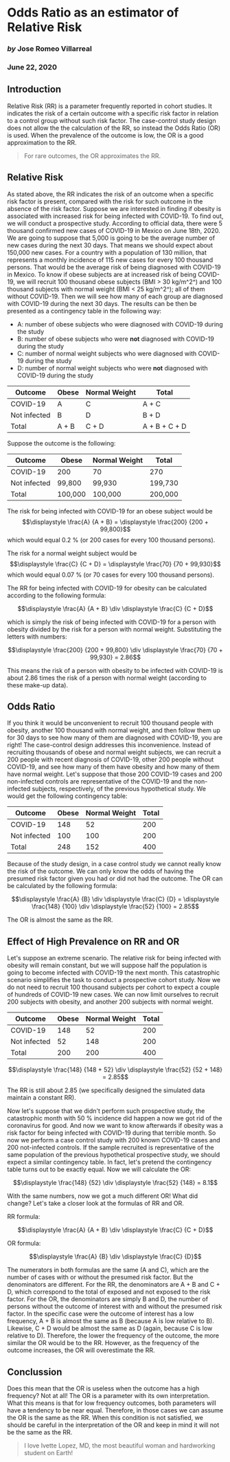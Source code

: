 # Odds Ratio as an estimator of Relative Risk

### *by* Jose Romeo Villarreal
### June 22, 2020

## Introduction
Relative Risk (RR) is a parameter frequently reported in cohort studies. It indicates the risk of a certain outcome with a specific risk factor in relation to a control group without such risk factor. The case-control study design does not allow the the calculation of the RR, so instead the Odds Ratio (OR) is used. When the prevalence of the outcome is low, the OR is a good approximation to the RR.

> For rare outcomes, the OR approximates the RR.

## Relative Risk
As stated above, the RR indicates the risk of an outcome when a specific risk factor is present, compared with the risk for such outcome in the absence of the risk factor. Suppose we are interested in finding if obesity is associated with increased risk for being infected with COVID-19. To find out, we will conduct a prospective study. According to official data, there were 5 thousand confirmed new cases of COVID-19 in Mexico on June 18th, 2020. We are going to suppose that 5,000 is going to be the average number of new cases during the next 30 days. That means we should expect about 150,000 new cases. For a country with a population of 130 million, that represents a monthly incidence of 115 new cases for every 100 thousand persons. That would be the average risk of being diagnosed with COVID-19 in Mexico. To know if obese subjects are at increased risk of being COVID-19, we will recruit 100 thousand obese subjects (BMI > 30 kg/m^2^) and 100 thousand subjects with normal weight (BMI < 25 kg/m^2^); all of them without COVID-19. Then we will see how many of each group are diagnosed with COVID-19 during the next 30 days. The results can be then be presented as a contingency table in the following way:

* A: number of obese subjects who were diagnosed with COVID-19 during the study
* B: number of obese subjects who were **not** diagnosed with COVID-19 during the study
* C: number of normal weight subjects who were diagnosed with COVID-19 during the study
* D: number of normal weight subjects who were **not** diagnosed with COVID-19 during the study

Outcome | Obese | Normal Weight | Total
---|---|---|---
COVID-19 | A | C | A + C
Not infected | B | D | B + D
Total | A + B | C + D | A + B + C + D

Suppose the outcome is the following:

Outcome | Obese | Normal Weight | Total
---|---|---|---
COVID-19 | 200 | 70 | 270
Not infected | 99,800 | 99,930 | 199,730
Total | 100,000 | 100,000 | 200,000

The risk for being infected with COVID-19 for an obese subject would be $$\displaystyle \frac{A} {A + B} = \displaystyle \frac{200} {200 + 99,800}$$
which would equal 0.2 % (or 200 cases for every 100 thousand persons).

The risk for a normal weight subject would be $$\displaystyle \frac{C} {C + D} = \displaystyle \frac{70} {70 + 99,930}$$
which would equal 0.07 % (or 70 cases for every 100 thousand persons).

The RR for being infected with COVID-19 for obesity can be calculated according to the following formula:

$$\displaystyle \frac{A} {A + B} \div \displaystyle \frac{C} {C + D}$$

which is simply the risk of being infected with COVID-19 for a person with obesity divided by the risk for a person with normal weight. Substituting the letters with numbers:

$$\displaystyle \frac{200} {200 + 99,800} \div \displaystyle \frac{70} {70 + 99,930} = 2.86$$

This means the risk of a person with obesity to be infected with COVID-19 is about 2.86 times the risk of a person with normal weight (according to these make-up data).

## Odds Ratio

If you think it would be unconvenient to recruit 100 thousand people with obesity, another 100 thousand with normal weight, and then follow them up for 30 days to see how many of them are diagnosed with COVID-19, you are right! The case-control design addresses this inconvenience. Instead of recruiting thousands of obese and normal weight subjects, we can recruit a 200 people with recent diagnosis of COVID-19, other 200 people without COVID-19, and see how many of them have obesity and how many of them have normal weight. Let's suppose that those 200 COVID-19 cases and 200 non-infected controls are representative of the COVID-19 and the non-infected subjects, respectively, of the previous hypothetical study. We would get the following contingency table:

Outcome | Obese | Normal Weight | Total
---|---|---|---
COVID-19 | 148 | 52 | 200
Not infected | 100 | 100 | 200
Total | 248 | 152 | 400

Because of the study design, in a case control study we cannot really know the risk of the outcome. We can only know the odds of having the presumed risk factor given you had or did not had the outcome. The OR can be calculated by the following formula:

$$\displaystyle \frac{A} {B} \div \displaystyle \frac{C} {D} = \displaystyle \frac{148} {100} \div \displaystyle \frac{52} {100} = 2.85$$

The OR is almost the same as the RR.

## Effect of High Prevalence on RR and OR

Let's suppose an extreme scenario. The relative risk for being infected with obesity will remain constant, but we will suppose half the population is going to become infected with COVID-19 the next month. This catastrophic scenario simplifies the task to conduct a prospective cohort study. Now we do not need to recruit 100 thousand subjects per cohort to expect a couple of hundreds of COVID-19 new cases. We can now limit ourselves to recruit 200 subjects with obesity, and another 200 subjects with normal weight.

Outcome | Obese | Normal Weight | Total
---|---|---|---
COVID-19 | 148 | 52 | 200
Not infected | 52 | 148 | 200
Total | 200 | 200 | 400

$$\displaystyle \frac{148} {148 + 52} \div \displaystyle \frac{52} {52 + 148} = 2.85$$

The RR is still about 2.85 (we specifically designed the simulated data maintain a constant RR). 

Now let's suppose that we didn't perform such prospective study, the catastrophic month with 50 % incidence did happen a now we got rid of the coronavirus for good. And now we want to know afterwards if obesity was a risk factor for being infected with COVID-19 during that terrible month. So now we perform a case control study with 200 known COVID-19 cases and 200 not-infected controls. If the sample recruited is representative of the same population of the previous hypothetical prospective study, we should expect a similar contingency table. In fact, let's pretend the contingency table turns out to be exactly equal. Now we will calculate the OR:

$$\displaystyle \frac{148} {52} \div \displaystyle \frac{52} {148} = 8.1$$

With the same numbers, now we got a much different OR! What did change? Let's take a closer look at the formulas of RR and OR.

RR formula:

$$\displaystyle \frac{A} {A + B} \div \displaystyle \frac{C} {C + D}$$

OR formula:

$$\displaystyle \frac{A} {B} \div \displaystyle \frac{C} {D}$$

The numerators in both formulas are the same (A and C), which are the number of cases with or without the presumed risk factor. But the denominators are different. For the RR, the denominators are A + B and C + D, which correspond to the total of exposed and not exposed to the risk factor. For the OR, the denominators are simply B and D, the number of persons without the outcome of interest with and without the presumed risk factor. In the specific case were the outcome of interest has a low frequency, A + B is almost the same as B (because A is low relative to B). Likewise, C + D would be almost the same as D (again, because C is low relative to D). Therefore, the lower the frequency of the outcome, the more similar the OR would be to the RR. However, as the frequency of the outcome increases, the OR will overestimate the RR.

## Conclussion
Does this mean that the OR is useless when the outcome has a high frequency? Not at all! The OR is a parameter with its own interpretation. What this means is that for low frequency outcomes, both parameters will have a tendency to be near equal. Therefore, in those cases we can assume the OR is the same as the RR. When this condition is not satisfied, we should be careful in the interpretation of the OR and keep in mind it will not be the same as the RR.

> I love Ivette Lopez, MD, the most beautiful woman and hardworking student on Earth!

